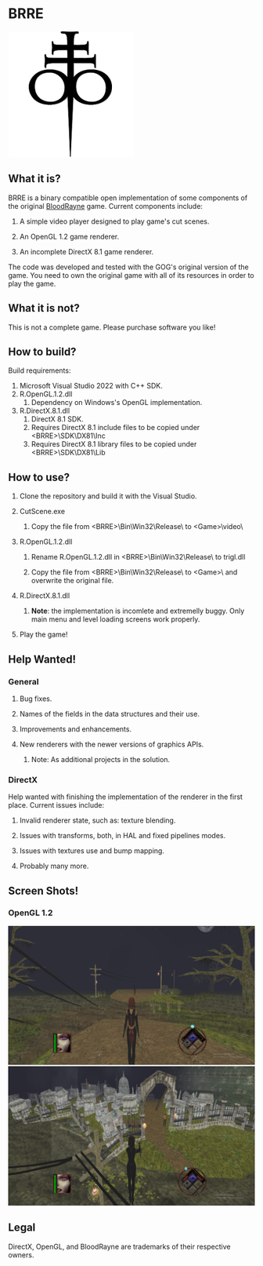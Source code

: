 # BRRE

<img src="Source/Common/Resources/Icon.png" data-align="center">

## What it is?

BRRE is a binary compatible open implementation of some components of the original [BloodRayne](https://en.wikipedia.org/wiki/BloodRayne_(video_game)) game. Current components include:

1. A simple video player designed to play game's cut scenes.

2. An OpenGL 1.2 game renderer.

3. An incomplete DirectX 8.1 game renderer.

The code was developed and tested with the GOG's original version of the game. You need to own the original game with all of its resources in order to play the game.

## What it is not?

This is not a complete game. Please purchase software you like!

## How to build?

Build requirements:

1. Microsoft Visual Studio 2022 with C++ SDK.
2. R.OpenGL.1.2.dll
   1. Dependency on Windows's OpenGL implementation.
3. R.DirectX.8.1.dll
   1. DirectX 8.1 SDK.
   2. Requires DirectX 8.1 include files to be copied under &lt;BRRE&gt;\SDK\DX81\Inc
   3. Requires DirectX 8.1 library files to be copied under &lt;BRRE&gt;\SDK\DX81\Lib

## How to use?

1. Clone the repository and build it with the Visual Studio.

2. CutScene.exe
   
   1. Copy the file from &lt;BRRE&gt;\Bin\Win32\Release\ to &lt;Game&gt;\video\

3. R.OpenGL.1.2.dll
   
   1. Rename R.OpenGL.1.2.dll in &lt;BRRE&gt;\Bin\Win32\Release\ to trigl.dll
   
   2. Copy the file from &lt;BRRE&gt;\Bin\Win32\Release\ to &lt;Game&gt;\ and overwrite the original file.

4. R.DirectX.8.1.dll

   1. **Note**: the implementation is incomlete and extremelly buggy. Only main menu and level loading screens work properly.

5. Play the game!

## Help Wanted!

### General

1. Bug fixes.

2. Names of the fields in the data structures and their use.

3. Improvements and enhancements.

4. New renderers with the newer versions of graphics APIs.

   1. Note: As additional projects in the solution.

### DirectX

Help wanted with finishing the implementation of the renderer in the first place. Current issues include:

1. Invalid renderer state, such as: texture blending.

2. Issues with transforms, both, in HAL and fixed pipelines modes.

3. Issues with textures use and bump mapping.

4. Probably many more.

## Screen Shots!

### OpenGL 1.2

<img src="Extra/ScreenShot_OpenGL_1.2_x001.png" data-align="center">

<img src="Extra/ScreenShot_OpenGL_1.2_x002.png" data-align="center">

## Legal

DirectX, OpenGL, and BloodRayne are trademarks of their respective owners.